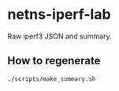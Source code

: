 # netns-iperf-lab

Raw iperf3 JSON and summary.

## How to regenerate

```bash
./scripts/make_summary.sh
```
